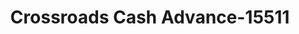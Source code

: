 ---
f_zip-code: 38635
f_state-code: MS
title: Crossroads Cash Advance-15511
f_phone: 662-274-0900
f_city-only: Holly Springs
f_address: 578J Ash Drive Holly Springs
f_location-unique-id: '15511'
slug: crossroads-cash-advance-15511
updated-on: '2024-05-30T13:46:58.046Z'
created-on: '2024-05-30T13:36:59.803Z'
published-on: '2024-05-30T13:54:32.469Z'
f_city-state: cms/city/holly-springs-ms.md
f_company: cms/company/crossroads-cash-advance.md
f_state: cms/state/mississippi.md
layout: '[payday-loan].html'
tags: payday-loan
---